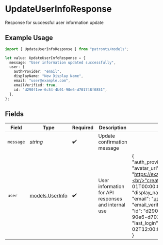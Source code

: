 # UpdateUserInfoResponse

Response for successful user information update

## Example Usage

```typescript
import { UpdateUserInfoResponse } from "patronts/models";

let value: UpdateUserInfoResponse = {
  message: "User information updated successfully",
  user: {
    authProvider: "email",
    displayName: "New Display Name",
    email: "user@example.com",
    emailVerified: true,
    id: "d290f1ee-6c54-4b01-90e6-d701748f0851",
  },
};
```

## Fields

| Field                                                                                                                                                                                                                                                                                 | Type                                                                                                                                                                                                                                                                                  | Required                                                                                                                                                                                                                                                                              | Description                                                                                                                                                                                                                                                                           | Example                                                                                                                                                                                                                                                                               |
| ------------------------------------------------------------------------------------------------------------------------------------------------------------------------------------------------------------------------------------------------------------------------------------- | ------------------------------------------------------------------------------------------------------------------------------------------------------------------------------------------------------------------------------------------------------------------------------------- | ------------------------------------------------------------------------------------------------------------------------------------------------------------------------------------------------------------------------------------------------------------------------------------- | ------------------------------------------------------------------------------------------------------------------------------------------------------------------------------------------------------------------------------------------------------------------------------------- | ------------------------------------------------------------------------------------------------------------------------------------------------------------------------------------------------------------------------------------------------------------------------------------- |
| `message`                                                                                                                                                                                                                                                                             | *string*                                                                                                                                                                                                                                                                              | :heavy_check_mark:                                                                                                                                                                                                                                                                    | Update confirmation message                                                                                                                                                                                                                                                           |                                                                                                                                                                                                                                                                                       |
| `user`                                                                                                                                                                                                                                                                                | [models.UserInfo](../models/userinfo.md)                                                                                                                                                                                                                                              | :heavy_check_mark:                                                                                                                                                                                                                                                                    | User information for API responses and internal use                                                                                                                                                                                                                                   | {<br/>"auth_provider": "email",<br/>"avatar_url": "https://example.com/avatar.jpg",<br/>"created_at": "2023-01-01T00:00:00",<br/>"display_name": "John Doe",<br/>"email": "user@example.com",<br/>"email_verified": true,<br/>"id": "d290f1ee-6c54-4b01-90e6-d701748f0851",<br/>"last_login": "2023-01-02T12:00:00"<br/>} |